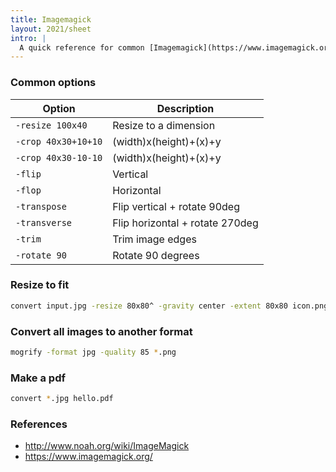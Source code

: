 ```yaml
---
title: Imagemagick
layout: 2021/sheet
intro: |
  A quick reference for common [Imagemagick](https://www.imagemagick.org) commands and switches.
---
```


### Common options

| Option              | Description                     |
| ------------------- | ------------------------------- |
| `-resize 100x40`    | Resize to a dimension           |
| `-crop 40x30+10+10` | (width)x(height)+(x)+y          |
| `-crop 40x30-10-10` | (width)x(height)+(x)+y          |
| `-flip`             | Vertical                        |
| `-flop`             | Horizontal                      |
| `-transpose`        | Flip vertical + rotate 90deg    |
| `-transverse`       | Flip horizontal + rotate 270deg |
| `-trim`             | Trim image edges                |
| `-rotate 90`        | Rotate 90 degrees               |

### Resize to fit

```sh
convert input.jpg -resize 80x80^ -gravity center -extent 80x80 icon.png
```

### Convert all images to another format

```sh
mogrify -format jpg -quality 85 *.png
```

### Make a pdf

```sh
convert *.jpg hello.pdf
```

### References

- <http://www.noah.org/wiki/ImageMagick>
- <https://www.imagemagick.org/>
